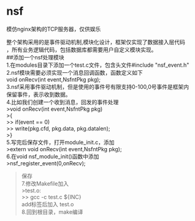 # nsf
模仿nginx架构的TCP服务器，仅供娱乐  

整个架构采用的是事件驱动机制,模块化设计，框架仅实现了数据接入层代码   
，所有业务逻辑代码，包括数据库都需要用户自定义模块实现。  
##添加一个nsf处理模块    
1.在modules目录下添加一个test.c文件，包含头文件#include "nsf_event.h"   
2.nsf模块需要必须实现一个消息回调函数，函数定义如下   
	void onRecv(int event,NsfntPkg pkg);   
3.nsf采用事件驱动机制，但是使用的事件号有限支持0-100,0号事件是框架内   
保留事件，表示收到数据。   
4.比如我们创建一个收到消息，回发的事件处理   
	>void onRecv(int event,NsfntPkg pkg)   
	>{   
	>>	if(event == 0)     
	>>		write(pkg.cfd, pkg.data, pkg.datalen);   
	>}   
5.写完后保存文件，打开module_init.c，添加   
	>extern void onRecv(int event,NsfntPkg pkg);   
6.在void nsf_module_init()函数中添加   
	>nsf_register_event(0,onRecv);   
  >保存   
7.修改Makefile加入   
	>test.o:   
	>>	gcc -c test.c ${INC}  
  >add标签后加入 test.o   
8.回到根目录，make编译   
